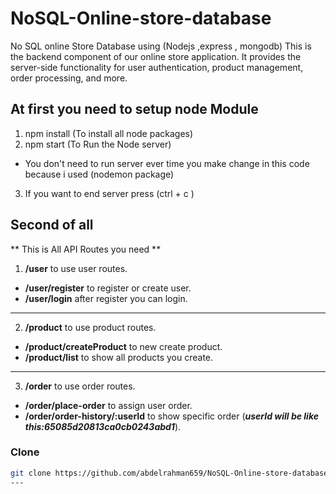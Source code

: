# NoSQL-Online-store-database

No SQL online Store Database using (Nodejs ,express , mongodb)
This is the backend component of our online store application. It provides the server-side functionality for user authentication, product management, order processing, and more.

## At first you need to setup node Module

1. npm install (To install all node packages)
2. npm start (To Run the Node server)

- You don't need to run server ever time you make change in this code because i used (nodemon package)

3. If you want to end server press (ctrl + c )

## Second of all

** This is All API Routes you need **

1. **/user** to use user routes.

- **/user/register** to register or create user.
- **/user/login** after register you can login.

---

2. **/product** to use product routes.

- **/product/createProduct** to new create product.
- **/product/list** to show all products you create.

---

3. **/order** to use order routes.

- **/order/place-order** to assign user order.
- **/order/order-history/:userId** to show specific order (**_userId will be like this:65085d20813ca0cb0243abd1_**).

### Clone

```bash
git clone https://github.com/abdelrahman659/NoSQL-Online-store-database.git
---
```
